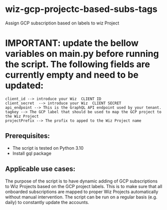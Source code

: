 # wiz-gcp-projectc-based-subs-tags
Assign GCP subscription based on labels to wiz Project

# IMPORTANT: update the bellow variables on main.py  before running the script. The following fields are currently empty and need to be updated:
```
client_id --> introduce your Wiz  CLIENT ID
client_secret  --> introduce your Wiz  CLIENT SECRET
api_endpoint --> This is the GraphQL API endpoint used by your tenant.
tagkey --> The GCP label that should be used to map the GCP project to the Wiz Project
projectPrefix --> The profix to apped to the Wiz Project name
```

## Prerequisites:
- The script is tested on Python 3.10
- Install gql package
    
## Applicable use cases:

The purpose of the script is to have dynamic adding of GCP subscriptions to Wiz Projects based on the GCP project labels. This is to make sure that all onboarded subscriptions are mapped to proper Wiz Projects automatically without manual intervention. The script can be run on a regular basis (e.g. daily) to constantly update the accounts.


